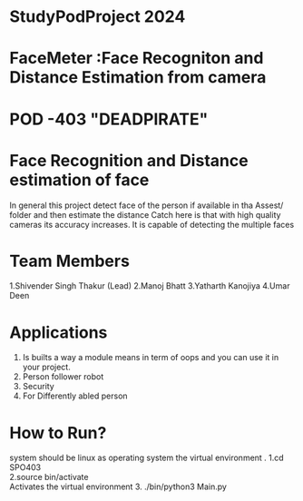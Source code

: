 # StudyPodProject 2024 
# FaceMeter  :Face Recogniton and Distance Estimation from camera
# POD -403 "DEADPIRATE"
# Face Recognition and Distance estimation  of face
  In general this project detect face of the person if available in tha Assest/ folder and then estimate the distance 
  Catch here is that with high quality cameras its accuracy increases.
  It is capable of detecting the multiple faces

# Team Members
 1.Shivender Singh Thakur (Lead)
 2.Manoj Bhatt
 3.Yatharth Kanojiya
 4.Umar Deen
 # Applications
   1. Is builts a way a module means in term of oops and you can use it in your project.
   2. Person follower robot
   3. Security
   4. For Differently abled person
 
 # How to Run?
 system should be linux as operating system the virtual environment .
  1.cd SPO403                                                                                     
  2.source bin/activate                                             
       Activates the virtual environment
  3. ./bin/python3 Main.py                                            
  
   
